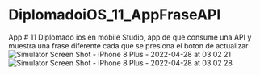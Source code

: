 # DiplomadoiOS_11_AppFraseAPI
App # 11 Diplomado ios en mobile Studio, app de que consume una API y muestra una frase diferente cada que se presiona el boton de actualizar
![Simulator Screen Shot - iPhone 8 Plus - 2022-04-28 at 03 02 21](https://user-images.githubusercontent.com/62978829/165706281-fdf48c83-32bc-44a0-95aa-5b9473012751.png)
![Simulator Screen Shot - iPhone 8 Plus - 2022-04-28 at 03 02 28](https://user-images.githubusercontent.com/62978829/165706299-82275f91-e04a-4de7-86cc-12e22dde8c9a.png)
